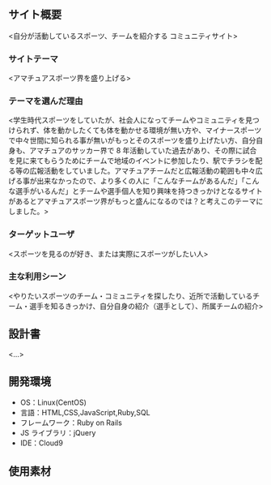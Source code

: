 # <Players>

## サイト概要
<自分が活動しているスポーツ、チームを紹介する コミュニティサイト>
### サイトテーマ

<アマチュアスポーツ界を盛り上げる>

### テーマを選んだ理由

<学生時代スポーツをしていたが、社会人になってチームやコミュニティを見つけられず、体を動かしたくても体を動かせる環境が無い方や、マイナースポーツで中々世間に知られる事が無いがもっとそのスポーツを盛り上げたい方、自分自身も、アマチュアのサッカー界で 8 年活動していた過去があり、その際に試合を見に来てもらうためにチームで地域のイベントに参加したり、駅でチラシを配る等の広報活動をしていました。アマチュアチームだと広報活動の範囲も中々広げる事が出来なかったので、より多くの人に「こんなチームがあるんだ」「こんな選手がいるんだ」とチームや選手個人を知り興味を持つきっかけとなるサイトがあるとアマチュアスポーツ界がもっと盛んになるのでは？と考えこのテーマにしました。>

### ターゲットユーザ

<スポーツを見るのが好き、または実際にスポーツがしたい人>

### 主な利用シーン

<やりたいスポーツのチーム・コミュニティを探したり、近所で活動しているチーム・選手を知るきっかけ、自分自身の紹介（選手として）、所属チームの紹介>

## 設計書

<...>

## 開発環境

- OS：Linux(CentOS)
- 言語：HTML,CSS,JavaScript,Ruby,SQL
- フレームワーク：Ruby on Rails
- JS ライブラリ：jQuery
- IDE：Cloud9

## 使用素材